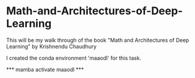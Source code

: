 # Math-and-Architectures-of-Deep-Learning

This will be my walk through of the book "Math and Architectures of Deep Learning" by Krishnendu Chaudhury

I created the conda environment 'maaodl' for this task. 

*** mamba activate maaodl ***

